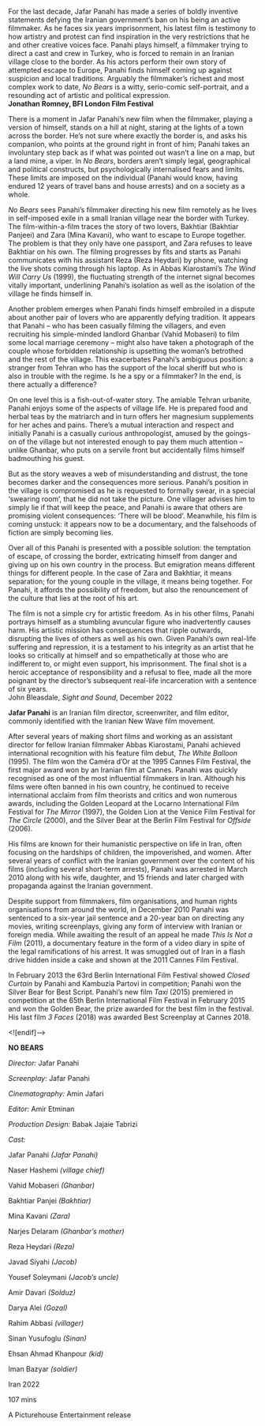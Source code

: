 

For the last decade, Jafar Panahi has made a series of boldly inventive statements defying the Iranian government’s ban on his being an active filmmaker. As he faces six years imprisonment, his latest film is testimony to how artistry and protest can find inspiration in the very restrictions that he and other creative voices face. Panahi plays himself, a filmmaker trying to direct a cast and crew in Turkey, who is forced to remain in an Iranian village close to the border. As his actors perform their own story of attempted escape to Europe, Panahi finds himself coming up against suspicion and local traditions. Arguably the filmmaker’s richest and most complex work to date, _No Bears_ is a witty, serio-comic self-portrait, and a resounding act of artistic and  political expression.  
**Jonathan Romney, BFI London Film Festival**

There is a moment in Jafar Panahi’s new film when the filmmaker, playing a version of himself, stands on a hill at night, staring at the lights of a town across the border. He’s not sure where exactly the border is, and asks his companion, who points at the ground right in front of him; Panahi takes an involuntary step back as if what was pointed out wasn’t a line on a map, but a land mine, a viper. In _No Bears_, borders aren’t simply legal, geographical and political constructs, but psychologically internalised fears and limits. These limits are imposed on the individual (Panahi would know, having endured 12 years of travel bans and house arrests) and on a society as a whole.

_No Bears_ sees Panahi’s filmmaker directing his new film remotely as he lives in self-imposed exile in a small Iranian village near the border with Turkey.  
The film-within-a-film traces the story of two lovers, Bakhtiar (Bakhtiar Panjeei) and Zara (Mina Kavani), who want to escape to Europe together. The problem is that they only have one passport, and Zara refuses to leave Bakhtiar on his own. The filming progresses by fits and starts as Panahi communicates with his assistant Reza (Reza Heydari) by phone, watching the live shots coming through his laptop. As in Abbas Kiarostami’s _The Wind Will Carry Us_ (1999), the fluctuating strength of the internet signal becomes vitally important, underlining Panahi’s isolation as well as the isolation of the village he finds himself in.

Another problem emerges when Panahi finds himself embroiled in a dispute about another pair of lovers who are apparently defying tradition. It appears that Panahi – who has been casually filming the villagers, and even recruiting his simple-minded landlord Ghanbar (Vahid Mobaseri) to film some local marriage ceremony – might also have taken a photograph of the couple whose forbidden relationship is upsetting the woman’s betrothed and the rest of the village. This exacerbates Panahi’s ambiguous position: a stranger from Tehran who has the support of the local sheriff but who is also in trouble with the regime. Is he a spy or a filmmaker? In the end, is there actually a difference?

On one level this is a fish-out-of-water story. The amiable Tehran urbanite, Panahi enjoys some of the aspects of village life. He is prepared food and herbal teas by the matriarch and in turn offers her magnesium supplements for her aches and pains. There’s a mutual interaction and respect and initially Panahi is a casually curious anthropologist, amused by the goings-on of the village but not interested enough to pay them much attention – unlike Ghanbar, who puts on a servile front but accidentally films himself badmouthing  his guest.

But as the story weaves a web of misunderstanding and distrust, the tone becomes darker and the consequences more serious. Panahi’s position in the village is compromised as he is requested to formally swear, in a special ‘swearing room’, that he did not take the picture. One villager advises him to simply lie if that will keep the peace, and Panahi is aware that others are promising violent consequences: ‘There will be blood’. Meanwhile, his film is coming unstuck: it appears now to be a documentary, and the falsehoods of fiction are simply becoming lies.

Over all of this Panahi is presented with a possible solution: the temptation of escape, of crossing the border, extricating himself from danger and giving up on his own country in the process. But emigration means different things for different people. In the case of Zara and Bakhtiar, it means separation; for the young couple in the village, it means being together. For Panahi, it affords the possibility of freedom, but also the renouncement of the culture that lies at the root of his art.

The film is not a simple cry for artistic freedom. As in his other films, Panahi portrays himself as a stumbling avuncular figure who inadvertently causes harm. His artistic mission has consequences that ripple outwards, disrupting the lives of others as well as his own. Given Panahi’s own real-life suffering and repression, it is a testament to his integrity as an artist that he looks so critically at himself and so empathetically at those who are indifferent to, or might even support, his imprisonment. The final shot is a heroic acceptance of responsibility and a refusal to flee, made all the more poignant by the director’s subsequent real-life incarceration with a sentence of six years.  
John Bleasdale, _Sight and Sound_, December 2022

**Jafar Panahi** is an Iranian film director, screenwriter, and film editor, commonly identified with the Iranian New Wave film movement.

After several years of making short films and working as an assistant director for fellow Iranian filmmaker Abbas Kiarostami, Panahi achieved international recognition with his feature film debut, _The White Balloon_ (1995). The film won the Caméra d’Or at the 1995 Cannes Film Festival, the first major award won by an Iranian film at Cannes. Panahi was quickly recognised as one of the most influential filmmakers in Iran. Although his films were often banned in his own country, he continued to receive international acclaim from film theorists and critics and won numerous awards, including the Golden Leopard at the Locarno International Film Festival for _The Mirror_ (1997), the Golden Lion at the Venice Film Festival for _The Circle_ (2000), and the Silver Bear at the Berlin Film Festival for _Offside_ (2006).

His films are known for their humanistic perspective on life in Iran, often focusing on the hardships of children, the impoverished, and women. After several years of conflict with the Iranian government over the content of his films (including several short-term arrests), Panahi was arrested in March 2010 along with his wife, daughter, and 15 friends and later charged with propaganda against the Iranian government.

Despite support from filmmakers, film organisations, and human rights organisations from around the world, in December 2010 Panahi was sentenced to a six-year jail sentence and a 20-year ban on directing any movies, writing screenplays, giving any form of interview with Iranian or foreign media. While awaiting the result of an appeal he made _This Is Not a Film_ (2011), a documentary feature in the form of a video diary in spite of the legal ramifications of his arrest. It was smuggled out of Iran in a flash drive hidden inside a cake and shown at the 2011 Cannes Film Festival.

In February 2013 the 63rd Berlin International Film Festival showed _Closed Curtain_ by Panahi and Kambuzia Partovi in competition; Panahi won the Silver Bear for Best Script. Panahi’s new film _Taxi_ (2015) premiered in competition at the 65th Berlin International Film Festival in February 2015 and won the Golden Bear, the prize awarded for the best film in the festival. His last film _3 Faces_ (2018) was awarded Best Screenplay at Cannes 2018.

<![endif]-->

**NO BEARS**

_Director:_ Jafar Panahi

_Screenplay:_ Jafar Panahi

_Cinematography:_ Amin Jafari

_Editor:_ Amir Etminan

_Production Design:_ Babak Jajaie Tabrizi

_Cast:_

Jafar Panahi _(Jafar Panahi)_

Naser Hashemi _(village chief)_

Vahid Mobaseri _(Ghanbar)_

Bakhtiar Panjei _(Bakhtiar)_

Mina Kavani _(Zara)_

Narjes Delaram _(Ghanbar’s mother)_

Reza Heydari _(Reza)_

Javad Siyahi _(Jacob)_

Yousef Soleymani _(Jacob’s uncle)_

Amir Davari _(Solduz)_

Darya Alei _(Gozal)_

Rahim Abbasi _(villager)_

Sinan Yusufoglu _(Sinan)_

Ehsan Ahmad Khanpour _(kid)_

Iman Bazyar _(soldier)_

Iran 2022

107 mins

A Picturehouse Entertainment release
<!--stackedit_data:
eyJoaXN0b3J5IjpbLTE5NTA2OTE3MV19
-->